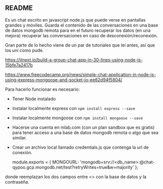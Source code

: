 ## README

Es un chat escrito en javascript node.js que puede verse en pantallas grandes y móviles. 
Guarda el contenido de las conversaciones en una base de datos mongodb remota para en el futuro recuperar los datos (en una mejora) recuperar las conversaciones en caso de desconexión/reconexión. 

Gran parte de lo hecho viene de un par de tutoriales que leí antes, así que los uní como pude. 

https://itnext.io/build-a-group-chat-app-in-30-lines-using-node-js-15bfe7a2417b

https://www.freecodecamp.org/news/simple-chat-application-in-node-js-using-express-mongoose-and-socket-io-ee62d94f5804/

Para hacerlo funcionar es necesario:

- Tener Node instalado
- Instalar localmente express con `npm install express --save` 
- Instalar localmente mongoose con `npm install mongoose --save` 
- Hacerse una cuenta en mlab.com (con un plan sandbox que es gratis) para tener acceso a una base de datos mongodb remota o algo que sea similar. 
- Crear un archivo local llamado credentials.js que contenga la url de conexión. 

	module.exports = {
		MONGOURL: 'mongodb+srv://<db_name>:<password>@chat-qypoo.gcp.mongodb.net/test?retryWrites=true&w=majority'
	};

donde reemplazan los dos campos entre <> con la base de datos y la contraseña. 